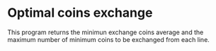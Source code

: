 # Optimal coins exchange

This program returns the minimun exchange coins average and the maximum number of minimum coins to be exchanged from each line.
